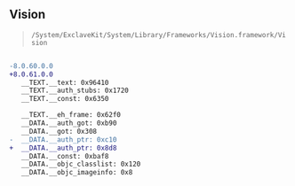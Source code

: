 ## Vision

> `/System/ExclaveKit/System/Library/Frameworks/Vision.framework/Vision`

```diff

-8.0.60.0.0
+8.0.61.0.0
   __TEXT.__text: 0x96410
   __TEXT.__auth_stubs: 0x1720
   __TEXT.__const: 0x6350

   __TEXT.__eh_frame: 0x62f0
   __DATA.__auth_got: 0xb90
   __DATA.__got: 0x308
-  __DATA.__auth_ptr: 0xc10
+  __DATA.__auth_ptr: 0x8d8
   __DATA.__const: 0xbaf8
   __DATA.__objc_classlist: 0x120
   __DATA.__objc_imageinfo: 0x8

```
